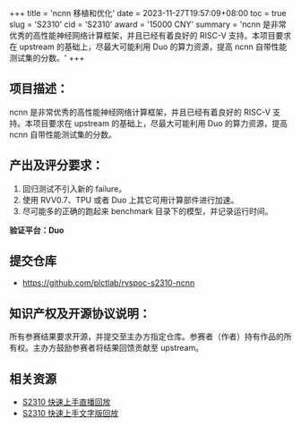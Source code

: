 +++
title = 'ncnn 移植和优化'
date = 2023-11-27T19:57:09+08:00
toc = true
slug = 'S2310'
cid = 'S2310'
award = '15000 CNY'
summary = 'ncnn 是非常优秀的高性能神经网络计算框架，并且已经有着良好的 RISC-V 支持。本项目要求在 upstream 的基础上，尽最大可能利用 Duo 的算力资源，提高 ncnn 自带性能测试集的分数。'
+++

## 项目描述：

ncnn 是非常优秀的高性能神经网络计算框架，并且已经有着良好的 RISC-V 支持。本项目要求在 upstream 的基础上，尽最大可能利用 Duo 的算力资源，提高 ncnn 自带性能测试集的分数。

## 产出及评分要求：

1. 回归测试不引入新的 failure。
2. 使用 RVV0.7、TPU 或者 Duo 上其它可用计算部件进行加速。
3. 尽可能多的正确的跑起来 benchmark 目录下的模型，并记录运行时间。

**验证平台：Duo**

## 提交仓库

- https://github.com/plctlab/rvspoc-s2310-ncnn

## 知识产权及开源协议说明：

所有参赛结果要求开源，并提交至主办方指定仓库。参赛者（作者）持有作品的所有权。主办方鼓励参赛者将结果回馈贡献至 upstream。

## 相关资源

- [S2310 快速上手直播回放](https://www.bilibili.com/video/BV1Ce411b7PT/)
- [S2310 快速上手文字版回放](https://github.com/plctlab/rvspoc/blob/main/Docs/S2310/S2310.md)
